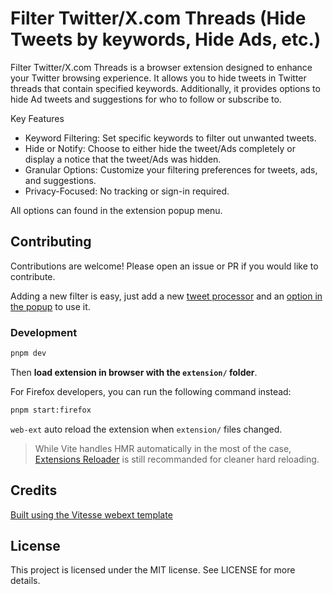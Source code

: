 # Filter Twitter/X.com Threads (Hide Tweets by keywords, Hide Ads, etc.)

Filter Twitter/X.com Threads is a browser extension designed to enhance your Twitter browsing experience. It allows you to hide tweets in Twitter threads that contain specified keywords. Additionally, it provides options to hide Ad tweets and suggestions for who to follow or subscribe to.


Key Features
- Keyword Filtering: Set specific keywords to filter out unwanted tweets.
- Hide or Notify: Choose to either hide the tweet/Ads completely or display a notice that the tweet/Ads was hidden.
- Granular Options: Customize your filtering preferences for tweets, ads, and suggestions.
- Privacy-Focused: No tracking or sign-in required.

All options can found in the extension popup menu.

## Contributing
Contributions are welcome! Please open an issue or PR if you would like to contribute.

Adding a new filter is easy, just add a new [tweet processor](src/contentScripts/scripts/tweetProcessor/tweetProcessors.ts) and an [option in the popup](src/popup/Popup.vue) to use it.

### Development

```bash
pnpm dev
```

Then **load extension in browser with the `extension/` folder**.

For Firefox developers, you can run the following command instead:

```bash
pnpm start:firefox
```

`web-ext` auto reload the extension when `extension/` files changed.

> While Vite handles HMR automatically in the most of the case, [Extensions Reloader](https://chrome.google.com/webstore/detail/fimgfedafeadlieiabdeeaodndnlbhid) is still recommanded for cleaner hard reloading.

## Credits

[Built using the Vitesse webext template](https://github.com/antfu/vitesse-webext)



## License
This project is licensed under the MIT license. See LICENSE for more details.
